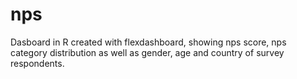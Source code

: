 # nps
Dasboard in R created with flexdashboard, showing nps score, nps category distribution as well as gender, age and country of survey respondents.
